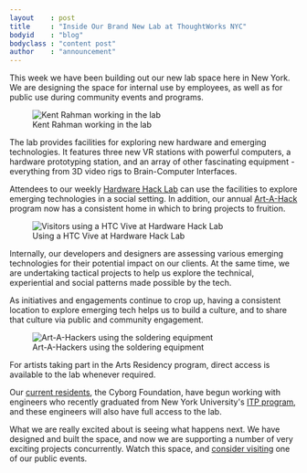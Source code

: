 ```yaml
---
layout    : post
title     : "Inside Our Brand New Lab at ThoughtWorks NYC"
bodyid    : "blog"
bodyclass : "content post"
author    : "announcement"
---
```

This week we have been building out our new lab space here in New York. We are designing the space for internal use by employees, as well as for public use during community events and programs.

<figure>
	<img src="/images/posts/2016-06-03-inside-our-brand-new-hack-lab/kent.jpg" alt="Kent Rahman working in the lab" />
	<figcaption>Kent Rahman working in the lab</figcaption>
</figure>

The lab provides facilities for exploring new hardware and emerging technologies. It features three new VR stations with powerful computers, a hardware prototyping station, and an array of other fascinating equipment - everything from 3D video rigs to Brain-Computer Interfaces.

<!--excerpt-ends-->

Attendees to our weekly <a href="https://hardwarehacklab.io/">Hardware Hack Lab</a> can use the facilities to explore emerging technologies in a social setting. In addition, our annual <a href="https://artahack.io/">Art-A-Hack</a> program now has a consistent home in which to bring projects to fruition.

<figure>
	<img src="/images/posts/2016-06-03-inside-our-brand-new-hack-lab/vive.jpg" alt="Visitors using a HTC Vive at Hardware Hack Lab" />
	<figcaption>Using a HTC Vive at Hardware Hack Lab</figcaption>
</figure>

Internally, our developers and designers are assessing various emerging technologies for their potential impact on our clients. At the same time, we are undertaking tactical projects to help us explore the technical, experiential and social patterns made possible by the tech.

As initiatives and engagements continue to crop up, having a consistent location to explore emerging tech helps us to build a culture, and to share that culture via public and community engagement.

<figure>
	<img src="/images/posts/2016-06-03-inside-our-brand-new-hack-lab/artahack.jpg" alt="Art-A-Hackers using the soldering equipment" />
	<figcaption>Art-A-Hackers using the soldering equipment</figcaption>
</figure>

For artists taking part in the Arts Residency program, direct access is available to the lab whenever required.

Our <a href="/blog/introducing-cyborg-foundation/">current residents</a>, the Cyborg Foundation, have begun working with engineers who recently graduated from New York University's <a href="http://tisch.nyu.edu/itp">ITP program</a>, and these engineers will also have full access to the lab.

What we are really excited about is seeing what happens next. We have designed and built the space, and now we are supporting a number of very exciting projects concurrently. Watch this space, and <a href="https://hardwarehacklab.io/join/">consider visiting</a> one of our public events.